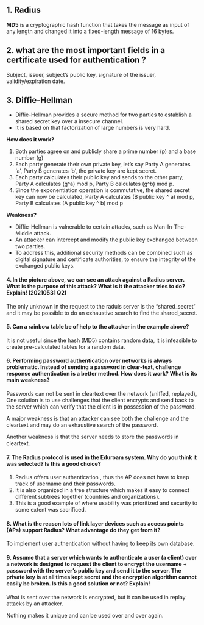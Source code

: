 ## 1. Radius







**MD5** is a cryptographic hash function that takes the message as input of any length and changed it into a fixed-length message of 16 bytes.





## 2. what are the most important fields in a certificate used for authentication ?

Subject, issuer, subject’s public key, signature of the issuer, validity/expiration date.





## 3. Diffie-Hellman

- Diffie-Hellman provides a secure method for two parties to establish a shared secret key over a insecure channel.
- It is based on that factorization of large numbers is very hard.

**How does it work?**

1. Both parties agree on and publicly share a prime number (p) and a base number (g)
2. Each party generate their own private key, let’s say Party A generates ‘a’, Party B generates ‘b’, the private key are kept secret.
3. Each party calculates their public key and sends to the other party, Party A calculates (g^a) mod p, Party B calculates (g^b) mod p.
4. Since the exponentiation operation is commutative, the shared secret key can now be calculated, Party A calculates (B public key ^ a) mod p, Party B calculates (A public key ^ b) mod p

**Weakness?**

- Diffie-Hellman is valnerable to certain attacks, such as Man-In-The-Middle attack.
- An attacker can intercept and modify the public key exchanged between two parties.
- To address this, additional security methods can be combined such as digital signature and certificate authorities, to ensure the integrity of the exchanged public keys.



#### 4. In the picture above, we can see an attack against a Radius server. What is the purpose of this attack? What is it the attacker tries to do? Explain! (20210531 Q2)

The only unknown in the request to the raduis server is the “shared_secret” and it may be possible to do an exhaustive search to find the shared_secret.

#### 5. Can a rainbow table be of help to the attacker in the example above? 

It is not useful since the hash (MD5) contains random data, it is infeasible to create pre-calculated tables for a random data.



#### 6. Performing password authentication over networks is always problematic. Instead of sending a password in clear-text, challenge response authentication is a better method. How does it work? What is its main weakness?

Passwords can not be sent in cleartext over the network (sniffed, replayed), One solution is to use challenges that the client encrypts and send back to the server which can verify that the client is in possession of the password.

A major weakness is  that an attacker can see both the challenge and the cleartext and may do an exhaustive search of the password.

Another weakness is that the server needs to store the passwords in cleartext.



#### 7. The Radius protocol is used in the Eduroam system. Why do you think it was selected? Is this a good choice?

1. Radius offers user authentication , thus the AP does not have to keep track of username and their passwords.
2. It is also organized in a tree structure which makes it easy to connect different subtrees together (countries and organizations).
3. This is a good example of where usability was prioritized and security to some extent was sacrificed.



#### 8. What is the reason lots of link layer devices such as access points (APs) support Radius? What advantage do they get from it?

To implement user authentication without having to keep its own database.



#### 9.  Assume that a server which wants to authenticate a user (a client) over a network is designed to request the client to encrypt the username + password with the server’s public key and send it to the server. The private key is at all times kept secret and the encryption algorithm cannot easily be broken. Is this a good solution or not? Explain!

What is sent over the network is encrypted, but it can be used in replay attacks by an attacker.

Nothing makes it unique and can be used over and over again.



